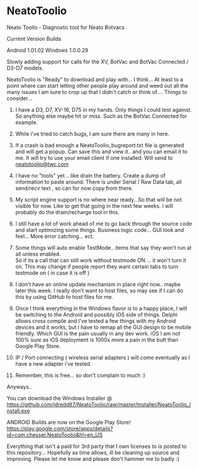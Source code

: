 # NeatoToolio
Neato Toolio - Diagnostic tool for Neato Botvacs

Current Version Builds

Android 1.01.02
Windows 1.0.0.29

Slowly adding support for calls for the XV, BotVac and BotVac Connected / D3-D7 models.

NeatoToolio is "Ready" to download and play with... I think... At least to a point where can start
letting other people play around and weed out all the many issues I am sure to crop up that I didn't catch
or think of....
Things to consider...

1) I have a D3, D7, XV-16, D75 in my hands.  Only things I could test against. So anything else maybe hit or miss. Such as the BotVac Connected for example.

2) While i've tried to catch bugs, I am sure there are many in here.

3) If a crash is bad enough a NeatoToolio_bugreport.txt file is generated and will get a popup. Can save this and view it.. and you can email it to me. It will try to use your email client if one installed.  Will send to neatotoolio@twc.com

4) I have no "tools" yet .. like drain the battery. Create a dump of information to paste around.  There is under Serial / Raw Data tab, all send/recv text , so can for now copy from there.

5) My script engine support is no where near ready.. So that will be not visible for now.  Like to get that going in the next few weeks.  I will probably do the drain/recharge tool in this.

6) I still have a lot of work ahead of me to go back through the source code and start optimizing some things.
Business logic code... GUI look and feel... More error catching... ect.  

7) Some things will auto enable TestMode.. items that say they won't run at all unless enabled.  
    So if its a call that can still work without testmode ON ... it won't turn it on. This may change if people
   report they want certain tabs to turn testmode on ( in case it is off )

8) I don't have an online update mechanism in place right now.. maybe later this week.
    I really don't want to host files, so may see if I can do this by using GitHub to host files for me.

9) Once I think everything in the Windows flavor is to a happy place, I will be switching to the Android and possibly iOS side of things.  Delphi allows cross compile and I've tested a few things with my Android devices and it works, but I have to remap all the GUI design to be mobile friendly. Which GUI is the pain usually in any dev work. iOS I am not 100% sure as iOS deployment is 1000x more a pain in the butt than Google Play Store. 

10) IP / Port connecting ( wireless serial adapters ) will come eventually as I have a new adapter i've tested.

11) Remember, this is free... so don't complain to much :)


Anyways..

You can download the Windows Installer @ https://github.com/jdredd87/NeatoToolio/raw/master/Installer/NeatoToolio_Install.exe

ANDROID Builds are now on the Google Play Store!
https://play.google.com/store/apps/details?id=com.chesser.NeatoToolio&hl=en_US




Everything that isn't a paid for 3rd party that I own licenses to is posted to this repository... 
Hopefully as time allows, ill be cleaning up source and improving.  Please let me know and please don't hammer me to badly :)
